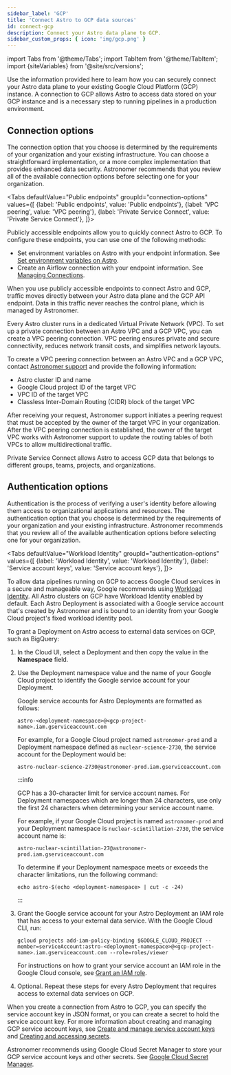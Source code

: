 ```yaml
---
sidebar_label: 'GCP'
title: 'Connect Astro to GCP data sources'
id: connect-gcp
description: Connect your Astro data plane to GCP.
sidebar_custom_props: { icon: 'img/gcp.png' }
---
```


import Tabs from '@theme/Tabs';
import TabItem from '@theme/TabItem';
import {siteVariables} from '@site/src/versions';

Use the information provided here to learn how you can securely connect your Astro data plane to your existing Google Cloud Platform (GCP) instance. A connection to GCP allows Astro to access data stored on your GCP instance and is a necessary step to running pipelines in a production environment.

## Connection options

The connection option that you choose is determined by the requirements of your organization and your existing infrastructure. You can choose a straightforward implementation, or a more complex implementation that provides enhanced data security. Astronomer recommends that you review all of the available connection options before selecting one for your organization.

<Tabs
    defaultValue="Public endpoints"
    groupId="connection-options"
    values={[
        {label: 'Public endpoints', value: 'Public endpoints'},
        {label: 'VPC peering', value: 'VPC peering'},
        {label: 'Private Service Connect', value: 'Private Service Connect'},
    ]}>
<TabItem value="Public endpoints">

Publicly accessible endpoints allow you to quickly connect Astro to GCP. To configure these endpoints, you can use one of the following methods:

- Set environment variables on Astro with your endpoint information. See [Set environment variables on Astro](environment-variables.md).
- Create an Airflow connection with your endpoint information. See [Managing Connections](https://airflow.apache.org/docs/apache-airflow/stable/howto/connection.html).

When you use publicly accessible endpoints to connect Astro and GCP, traffic moves directly between your Astro data plane and the GCP API endpoint. Data in this traffic never reaches the control plane, which is managed by Astronomer.

</TabItem>

<TabItem value="VPC peering">

Every Astro cluster runs in a dedicated Virtual Private Network (VPC). To set up a private connection between an Astro VPC and a GCP VPC, you can create a VPC peering connection. VPC peering ensures private and secure connectivity, reduces network transit costs, and simplifies network layouts.

To create a VPC peering connection between an Astro VPC and a GCP VPC, contact [Astronomer support](https://cloud.astronomer.io/support) and provide the following information:

- Astro cluster ID and name
- Google Cloud project ID of the target VPC
- VPC ID of the target VPC
- Classless Inter-Domain Routing (CIDR) block of the target VPC

After receiving your request, Astronomer support initiates a peering request that must be accepted by the owner of the target VPC in your organization. After the VPC peering connection is established, the owner of the target VPC works with Astronomer support to update the routing tables of both VPCs to allow multidirectional traffic.

</TabItem>

<TabItem value="Private Service Connect">

Private Service Connect allows Astro to access GCP data that belongs to different groups, teams, projects, and organizations.

</TabItem>

</Tabs>

## Authentication options

Authentication is the process of verifying a user's identity before allowing them access to organizational applications and resources. The authentication option that you choose is determined by the requirements of your organization and your existing infrastructure. Astronomer recommends that you review all of the available authentication options before selecting one for your organization.

<Tabs
    defaultValue="Workload Identity"
    groupId="authentication-options"
    values={[
        {label: 'Workload Identity', value: 'Workload Identity'},
        {label: 'Service account keys', value: 'Service account keys'},
    ]}>
<TabItem value="Workload Identity">

To allow data pipelines running on GCP to access Google Cloud services in a secure and manageable way, Google recommends using [Workload Identity](https://cloud.google.com/kubernetes-engine/docs/concepts/workload-identity). All Astro clusters on GCP have Workload Identity enabled by default. Each Astro Deployment is associated with a Google service account that's created by Astronomer and is bound to an identity from your Google Cloud project's fixed workload identity pool.

To grant a Deployment on Astro access to external data services on GCP, such as BigQuery:

1. In the Cloud UI, select a Deployment and then copy the value in the **Namespace** field.

2. Use the Deployment namespace value and the name of your Google Cloud project to identify the Google service account for your Deployment.

    Google service accounts for Astro Deployments are formatted as follows:

    ```text
    astro-<deployment-namespace>@<gcp-project-name>.iam.gserviceaccount.com
    ```

    For example, for a Google Cloud project named `astronomer-prod` and a Deployment namespace defined as `nuclear-science-2730`, the service account for the Deployment would be:

    ```text
    astro-nuclear-science-2730@astronomer-prod.iam.gserviceaccount.com
    ```
    :::info

    GCP has a 30-character limit for service account names. For Deployment namespaces which are longer than 24 characters, use only the first 24 characters when determining your service account name.

    For example, if your Google Cloud project is named `astronomer-prod` and your Deployment namespace is `nuclear-scintillation-2730`, the service account name is:

    ```text
    astro-nuclear-scintillation-27@astronomer-prod.iam.gserviceaccount.com
    ```

    To determine if your Deployment namespace meets or exceeds the character limitations, run the following command:

    ```
    echo astro-$(echo <deployment-namespace> | cut -c -24)
    ```

    :::

3. Grant the Google service account for your Astro Deployment an IAM role that has access to your external data service. With the Google Cloud CLI, run:

    ```text
    gcloud projects add-iam-policy-binding $GOOGLE_CLOUD_PROJECT --member=serviceAccount:astro-<deployment-namespace>@<gcp-project-name>.iam.gserviceaccount.com --role=roles/viewer
    ```

    For instructions on how to grant your service account an IAM role in the Google Cloud console, see [Grant an IAM role](https://cloud.google.com/iam/docs/grant-role-console#grant_an_iam_role).

4. Optional. Repeat these steps for every Astro Deployment that requires access to external data services on GCP.

</TabItem>

<TabItem value="Service account keys">

When you create a connection from Astro to GCP, you can specify the service account key in JSON format, or you can create a secret to hold the service account key. For more information about creating and managing GCP service account keys, see [Create and manage service account keys](https://cloud.google.com/iam/docs/creating-managing-service-account-keys) and [Creating and accessing secrets](https://cloud.google.com/secret-manager/docs/creating-and-accessing-secrets).

Astronomer recommends using Google Cloud Secret Manager to store your GCP service account keys and other secrets. See [Google Cloud Secret Manager](secrets-backend.md#setup).

</TabItem>

</Tabs>
